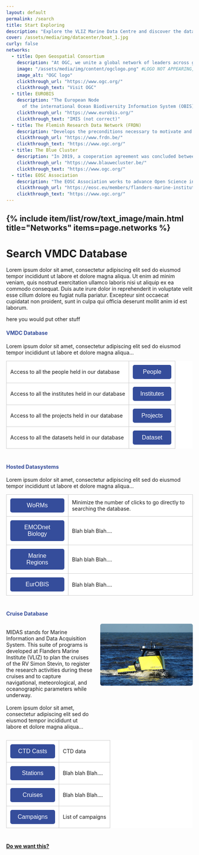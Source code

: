 ```yaml
---
layout: default
permalink: /search
title: Start Exploring
description: "Explore the VLIZ Marine Data Centre and discover the data available in the VLIZ Marine Data Centre"
cover: /assets/media/img/datacenter/boat_1.jpg
curly: false
networks:
  - title: Open Geospatial Consortium
    description: "At OGC, we unite a global network of leaders across government, business, research institutions, startups, and the geospatial community."
    image: "/assets/media/img/content/ogclogo.png" #LOGO NOT APPEARING, WOULD BE NICE TO SHOW THE LOGO 
    image_alt: "OGC logo"
    clickthrough_url: "https://www.ogc.org/"
    clickthrough_text: "Visit OGC"
  - title: EUROBIS
    description: "The European Node
      of the international Ocean Biodiversity Information System (OBIS) - publishes distribution data on marine species, collected within European marine waters or collected by European researchers"
    clickthrough_url: "https://www.eurobis.org/"
    clickthrough_text: "IMIS (not correct)"
  - title: The Flemish Research Data Network (FRDN)
    description: "Develops the preconditions necessary to motivate and enable researchers from Flemish research performing organizations to exchange and reuse (FAIR) research (meta)data. This contributes to the integrity, quality, and efficiency of research and thus to accelerating innovation in society."
    clickthrough_url: "https://www.frdn.be/"
    clickthrough_text: "https://www.ogc.org/"
  - title: The Blue Cluster
    description: "In 2019, a cooperation agreement was concluded between the VLIZ and The Blue Cluster to promote cooperation in the areas of project operation, internationalization of research, scientific support, joint events and communication, as well as around the representation of the VLIZ in the management bodies of The Blue Cluster."
    clickthrough_url: "https://www.blauwecluster.be/"
    clickthrough_text: "https://www.ogc.org/"
  - title: EOSC Association
    description: "The EOSC Association works to advance Open Science in the service of creating new knowledge, inspiring education, spurring innovation and promoting accessibility and transparency"
    clickthrough_url: "https://eosc.eu/members/flanders-marine-institute-vliz/"
    clickthrough_text: "https://www.ogc.org/"
---
```


{% include item/list/row/text_image/main.html
    title="Networks"
    items=page.networks
%}
---
# Search VMDC Database

Lorem ipsum dolor sit amet, consectetur adipiscing elit sed do eiusmod tempor incididunt ut labore et dolore magna aliqua. Ut enim ad minim veniam, quis nostrud exercitation ullamco laboris nisi ut aliquip ex ea commodo consequat. Duis aute irure dolor in reprehenderit in voluptate velit esse cillum dolore eu fugiat nulla pariatur. Excepteur sint occaecat cupidatat non proident, sunt in culpa qui officia deserunt mollit anim id est laborum.

here you would put other stuff

<style>
/* Section Header Styling */
    h4 {
        color: #354d9b; /* Navy blue color for headers */
    }
/* Table Styling */
    table {
        width: 100%;
        margin-bottom: 40px;
        border-collapse: collapse;
        background-color: #fff; /* White background for tables */
    }
    th, td {
        padding: 10px;
        text-align: left;
        border: 1px solid #ccc;
    }
/* Button Styling */
    button {
        padding: 10px 20px;
        width:100%;
        font-size: 16px;
        cursor: pointer;
        border: none;
        border-radius: 5px;
        background-color: #354d9b; /* Updated button color */
        color: white;
        transition: background-color 0.3s;
    }
    button:hover {
        background-color: #2c3e70; /* Slightly darker color for hover effect */
    }

/* Image Alignment */
    .image-right {
        display: flex;
        align-items: flex-start;
        flex-direction: row-reverse;
    }
    .image-right img {
        width: 250px;
        border-radius:5px;
        height: auto;
        margin-left: 20px;
    }
</style>

<div class="section-bg">
    <h4>VMDC Database</h4>
    <p>Lorem ipsum dolor sit amet, consectetur adipiscing elit sed do eiusmod tempor incididunt ut labore et dolore magna aliqua...</p>
    <table>
        <tr>
            <td>Access to all the people held in our database</td>
            <td><button onclick="location.href='https://www.example.com/page1'">People</button></td>
        </tr>
        <tr>
                <td>Access to all the institutes held in our database</td>
                <td><button onclick="location.href='https://www.example.com/page2'">Institutes</button></td>
        </tr>
        <tr>
            <td>Access to all the projects held in our database</td>
            <td><button onclick="location.href='https://www.example.com/page3'">Projects</button></td>
        </tr>
        <tr>
            <td>Access to all the datasets held in our database</td>
            <td><button onclick="location.href='https://www.example.com/page4'">Dataset</button></td>
        </tr>
    </table>
</div>
<div class="section-bg">
    <h4>Hosted Datasystems</h4>
    <p>Lorem ipsum dolor sit amet, consectetur adipiscing elit sed do eiusmod tempor incididunt ut labore et dolore magna aliqua...</p>
    <table>
        <tr>
            <td><button onclick="location.href='https://www.marinespecies.org/'">WoRMs</button></td>
            <td>Minimize the number of clicks to go directly to searching the database.</td>
        </tr>
        <tr>
            <td><button onclick="location.href='https://emodnet.ec.europa.eu/en/biology'">EMODnet Biology</button></td>
            <td>Blah blah Blah....</td>
        </tr>
        <tr>
            <td><button onclick="location.href='https://marineregions.org/'">Marine Regions</button></td>
            <td>Blah blah Blah....</td>
        </tr>
        <tr>
            <td><button onclick="location.href='https://www.eurobis.org/'">EurOBIS</button></td>
            <td>Blah blah Blah....</td>
        </tr>
    </table>
</div>
<h4>Cruise Database</h4>

<div class="image-right">
    <img src="assets/media/img/datacenter/USVGobelijn.jpg" alt="MIDAS Logo">
    <p>
        MIDAS stands for Marine Information and Data Acquisition System. This suite of programs is developed at Flanders Marine Institute (VLIZ) to plan the cruises of the RV Simon Stevin, to register the research activities during these cruises and to capture navigational, meteorological, and oceanographic parameters while underway.  
        <br><br>
        Lorem ipsum dolor sit amet, consectetur adipiscing elit sed do eiusmod tempor incididunt ut labore et dolore magna aliqua...
    </p>
</div>

 <table>
    <tr>
        <td><button onclick="location.href='https://www.vliz.be/vmdcdata/midas/casts'">CTD Casts</button></td>
        <td>CTD data</td>
    </tr>
    <tr>
        <td><button onclick="location.href='https://www.vliz.be/vmdcdata/midas/stations/map'">Stations</button></td>
        <td>Blah blah Blah....</td>
    </tr>
    <tr>
        <td><button onclick="location.href='https://www.vliz.be/vmdcdata/midas/cruises'">Cruises</button></td>
        <td>Blah blah Blah....</td>
    </tr>
    <tr>
        <td><button onclick="location.href='https://www.vliz.be/vmdcdata/midas/campaigns'">Campaigns</button></td>
        <td>List of campaigns</td>
    </tr>
</table>

[**Do we want this?**](https://www.coretrustseal.org/why-certification/requirements/?)




